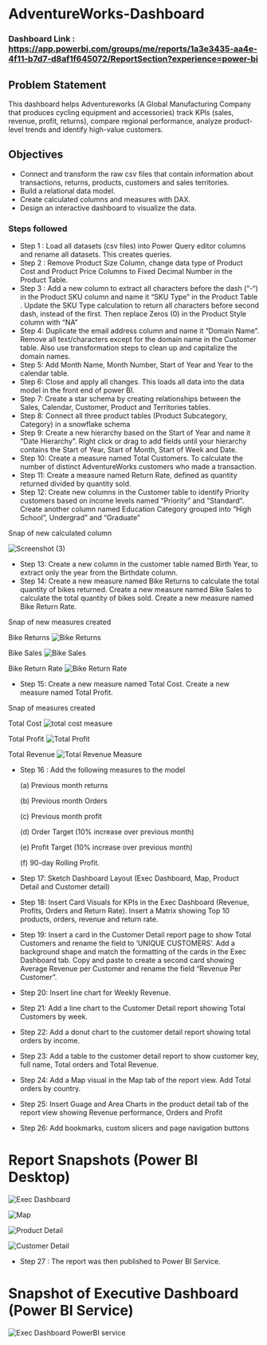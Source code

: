 
# AdventureWorks-Dashboard

### Dashboard Link : https://app.powerbi.com/groups/me/reports/1a3e3435-aa4e-4f11-b7d7-d8af1f645072/ReportSection?experience=power-bi

## Problem Statement

This dashboard helps Adventureworks (A Global Manufacturing Company that produces cycling equipment and accessories) track KPIs (sales, revenue, profit, returns), compare regional performance, analyze product-level trends and identify high-value customers.

## Objectives
-	Connect and transform the raw csv files that contain information about transactions, returns, products, customers and sales territories.
-	Build a relational data model.
-	Create calculated columns and measures with DAX.
-	Design an interactive dashboard to visualize the data.

 

### Steps followed 

- Step 1 : Load all datasets (csv files) into Power Query editor columns and rename all datasets. This creates queries.
- Step 2 : Remove Product Size Column, change data type of Product Cost and Product Price Columns to Fixed Decimal Number in the Product Table.
- Step 3 : Add a new column to extract all characters before the dash (“-“) in the Product SKU column and name it “SKU Type” in the Product Table . Update the SKU Type calculation to return all characters before second dash, instead of the first. Then replace Zeros (0) in the Product Style column with “NA”
- Step 4: Duplicate the email address column and name it “Domain Name”. Remove all text/characters except for the domain name in the Customer table. Also use transformation steps to clean up and capitalize the domain names.
- Step 5: Add Month Name, Month Number, Start of Year and Year to the calendar table.
- Step 6: Close and apply all changes. This loads all data into the data model in the front end of power BI.
- Step 7: Create a star schema by creating relationships between the Sales, Calendar, Customer, Product and Territories tables.
- Step 8: Connect all three product tables (Product Subcategory, Category) in a snowflake schema
- Step 9: Create a new hierarchy based on the Start of Year and name it “Date Hierarchy”. Right click or drag to add fields until your hierarchy contains the Start of Year, Start of Month, Start of Week and Date.
- Step 10: Create a measure named Total Customers. To calculate the number of distinct AdventureWorks customers who made a transaction.
- Step 11: Create a measure named Return Rate, defined as quantity returned divided by quantity sold.
- Step 12: Create new columns in the Customer table to identify Priority customers based on income levels named “Priority” and “Standard”. Create another column named Education Category grouped into “High School”, Undergrad” and “Graduate”

Snap of new calculated column

![Screenshot (3)](https://github.com/Afolabiopeolu/AdventureWorks/assets/113852375/ba6bcf43-0ab9-4935-afe6-228a9ded692c)
- Step 13: Create a new column in the customer table named Birth Year, to extract only the year from the Birthdate column.
- Step 14: Create a new measure named Bike Returns to calculate the total quantity of bikes returned. Create a new measure named Bike Sales to calculate the total quantity of bikes sold. Create a new measure named Bike Return Rate.

Snap of new measures created

Bike Returns
![Bike Returns](https://github.com/Afolabiopeolu/AdventureWorks/assets/113852375/249a13f7-39fc-4f8e-8262-79822b1bd62e)

Bike Sales
![Bike Sales](https://github.com/Afolabiopeolu/AdventureWorks/assets/113852375/7625d161-4884-4b7c-ac4e-a48b7584efe4)

Bike Return Rate
![Bike Return Rate](https://github.com/Afolabiopeolu/AdventureWorks/assets/113852375/e909d418-9ffc-48e9-883b-42bee5220357)



- Step 15: Create a new measure named Total Cost. Create a new measure named Total Profit.

Snap of measures created

Total Cost
![total cost measure](https://github.com/Afolabiopeolu/AdventureWorks/assets/113852375/c6957e75-c850-4e10-a875-e9b19f8c6714)

Total Profit
![Total Profit](https://github.com/Afolabiopeolu/AdventureWorks/assets/113852375/6d25af67-b382-4cdf-8007-9eda4e690b8b)

Total Revenue
![Total Revenue Measure](https://github.com/Afolabiopeolu/AdventureWorks/assets/113852375/dcbd7ef7-5ad8-498c-b648-acc38a9218b6)


- Step 16 : Add the following measures to the model

  (a) Previous month returns

  (b) Previous month Orders
  
  (c) Previous month profit
  
  (d) Order Target (10% increase over previous month)
  
  (e) Profit Target (10% increase over previous month)
  
  (f) 90-day Rolling Profit.

- Step 17: Sketch Dashboard Layout (Exec Dashboard, Map, Product Detail and Customer detail)
- Step 18: Insert Card Visuals for KPIs in the Exec Dashboard (Revenue, Profits, Orders and Return Rate). Insert a Matrix showing Top 10 products, orders, revenue and return rate.
- Step 19: Insert a card in the Customer Detail report page to show Total Customers and rename the field to ‘UNIQUE CUSTOMERS’. Add a background shape and match the formatting of the cards in the Exec Dashboard tab. Copy and paste to create a second card showing Average Revenue per Customer and rename the field “Revenue Per Customer”.
- Step 20: Insert line chart for Weekly Revenue.
- Step 21: Add a line chart to the Customer Detail report showing Total Customers by week.
- Step 22: Add a donut chart to the customer detail report showing total orders by income.
- Step 23: Add a table to the customer detail report to show customer key, full name, Total orders and Total Revenue.
- Step 24: Add a Map visual in the Map tab of the report view. Add Total orders by country.
- Step 25: Insert Guage and Area Charts in the product detail tab of the report view showing Revenue performance, Orders and Profit
- Step 26: Add bookmarks, custom slicers and page navigation buttons

# Report Snapshots (Power BI Desktop)

![Exec Dashboard](https://github.com/Afolabiopeolu/AdventureWorks/assets/113852375/b12ca0be-9629-4cb4-a57c-0d4b7d79fa11)


![Map](https://github.com/Afolabiopeolu/AdventureWorks/assets/113852375/77671e27-2710-4c72-ac85-30fdf508e079)


![Product Detail](https://github.com/Afolabiopeolu/AdventureWorks/assets/113852375/717e510e-8083-421a-8cae-41fc27e83557)


![Customer Detail](https://github.com/Afolabiopeolu/AdventureWorks/assets/113852375/048dd265-523d-433a-95dc-431a991fe096)


 - Step 27 : The report was then published to Power BI Service.

# Snapshot of Executive Dashboard (Power BI Service)

![Exec Dashboard PowerBI service](https://github.com/Afolabiopeolu/AdventureWorks/assets/113852375/e40ad75a-86be-47a8-935c-6a51754117a2)



